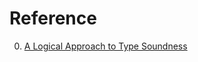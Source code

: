# Reference

0. [A Logical Approach to Type Soundness](https://iris-project.org/pdfs/2022-submitted-logical-type-soundness.pdf)

